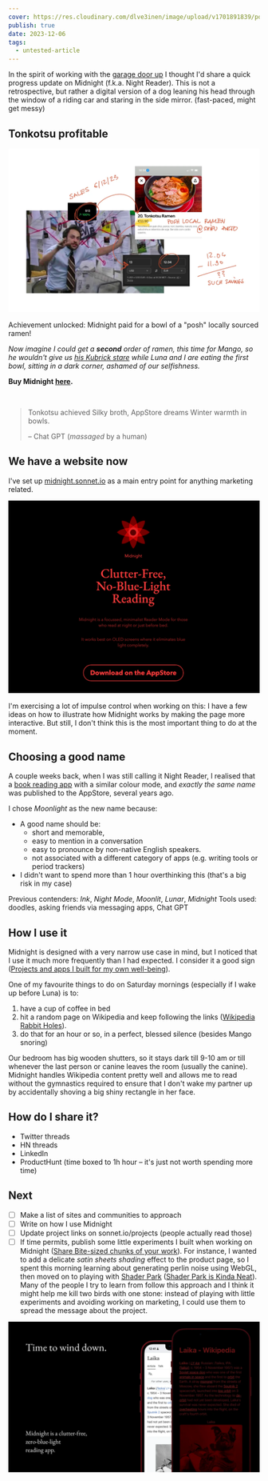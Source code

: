 ```yaml
---
cover: https://res.cloudinary.com/dlve3inen/image/upload/v1701891839/poorly-drawn-mango-kubrick-stare_v8ro5q.webp
publish: true
date: 2023-12-06
tags:
  - untested-article
---
```

In the spirit of working with the [garage door up](<../Work on my notes with the garage door up>) I thought I'd share a quick progress update on Midnight (f.k.a. Night Reader). This is not a retrospective, but rather a digital version of a dog leaning his head through the window of a riding car and staring in the side mirror. (fast-paced, might get messy)

## Tonkotsu profitable

![559](charlie-ramen-revenue.webp)

Achievement unlocked: Midnight paid for a bowl of a "posh" locally sourced ramen!
 
*Now imagine I could get a **second** order of ramen, this time for Mango, so he wouldn't give us [his Kubrick stare](<../poorly-drawn-mango-kubrick-stare.webp>) while Luna and I are eating the first bowl, sitting in a dark corner, ashamed of our selfishness.*

**Buy Midnight [here](https://apps.apple.com/gb/app/midnight-no-blue-light-reader/id6472076217).**

<img src="https://www.potato.horse/_next/image?url=https%3A%2F%2Fimages.ctfassets.net%2Fhyylafu4fjks%2F5II9ZElSYHJMwwfqOstAUZ%2F7feb916809844a32fecf5ef75db4fa44%2F187645860_461996798431815_7608224688697832132_n_17998562548336246.jpg&w=2048&q=75" alt=""/>

> Tonkotsu achieved 
> Silky broth, AppStore dreams
> Winter warmth in bowls.
> 
> – Chat GPT (*massaged* by a human)

## We have a website now

I've set up [midnight.sonnet.io](https://midnight.sonnet.io) as a main entry point for anything marketing related. 

![1552](midnight-website-screenshot-12-23.webp)

I'm exercising a lot of impulse control when working on this: I have a few ideas on how to illustrate how Midnight works by making the page more interactive. But still, I don't think this is the most important thing to do at the moment.

## Choosing a good name

A couple weeks back, when I was still calling it Night Reader, I realised that a [book reading app](http://nightreader.org) with a similar colour mode, and *exactly the same name* was published to the AppStore, several years ago. 

I chose *Moonlight* as the new name because:
- A good name should be:
	- short and memorable,
	- easy to mention in a conversation
	- easy to pronounce by non-native English speakers.
	- not associated with a different category of apps (e.g. writing tools or period trackers)
- I didn't want to spend more than 1 hour overthinking this (that's a big risk in my case)


Previous contenders: *Ink*, *Night Mode*, *Moonlit*, *Lunar*, *Midnight*
Tools used: doodles, asking friends via messaging apps, Chat GPT


## How I use it

Midnight is designed with a very narrow use case in mind, but I noticed that I use it much more frequently than I had expected. I consider it a good sign ([Projects and apps I built for my own well-being](<../Projects and apps I built for my own well-being>)).

One of my favourite things to do on Saturday mornings (especially if I wake up before Luna) is to:

1. have a cup of coffee in bed
2. hit a random page on Wikipedia and keep following the links ([Wikipedia Rabbit Holes](<../Wikipedia Rabbit Holes>)).
3. do that for an hour or so, in a perfect, blessed silence (besides Mango snoring)

Our bedroom has big wooden shutters, so it stays dark till 9-10 am or till whenever the last person or canine leaves the room (usually the canine). Midnight handles Wikipedia content pretty well and allows me to read without the gymnastics required to ensure that I don't wake my partner up by accidentally shoving a big shiny rectangle in her face.

## How do I share it?

- Twitter threads
- HN threads
- LinkedIn 
- ProductHunt (time boxed to 1h hour – it's just not worth spending more time)

## Next

- [ ] Make a list of sites and communities to approach
- [ ] Write on how I use Midnight
- [ ] Update project links on sonnet.io/projects (people actually read those)
- [ ] If time permits, publish some little experiments I built when working on Midnight ([Share Bite-sized chunks of your work](<../Share Bite-sized chunks of your work>)). For instance, I wanted to add a delicate *satin sheets shading* effect to the product page, so I spent this morning learning about generating perlin noise using WebGL, then moved on to playing with [Shader Park](https://shaderpark.com) ([Shader Park is Kinda Neat](<../Shader Park is Kinda Neat>)). Many of the people I try to learn from follow this approach and I think it might help me kill two birds with one stone: instead of playing with little experiments and avoiding working on marketing, I could use them to spread the message about the project.

![4468](midnight-ph-1.webp)
